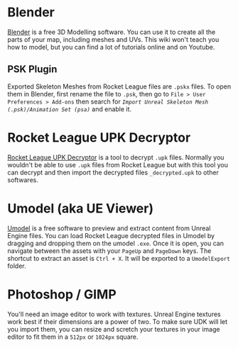 # Blender
[Blender](https://www.blender.org/download/) is a free 3D Modelling software. You can use it to create all the parts of your map, including meshes and UVs.
This wiki won't teach you how to model, but you can find a lot of tutorials online and on Youtube.
## PSK Plugin
Exported Skeleton Meshes from Rocket League files are `.pskx` files. To open them in Blender, first rename the file to `.psk`, then go to `File > User Preferences > Add-ons` then search for *`Import Unreal Skeleton Mesh (.psk)/Animation Set (psa)`* and enable it.

# Rocket League UPK Decryptor
[Rocket League UPK Decryptor](https://www.reddit.com/r/RocketLeague/comments/5751g0/i_fixed_the_decryptor_tool_we_now_have_exact/) is a tool to decrypt `.upk` files. Normally you wouldn't be able to use `.upk` files from Rocket League but with this tool you can decrypt and then import the decrypted files `_decrypted.upk` to other softwares.

# Umodel (aka UE Viewer)
[Umodel](http://www.gildor.org/en/projects/umodel) is a free software to preview and extract content from Unreal Engine files. 
You can load Rocket League decrypted files in Umodel by dragging and dropping them on the umodel `.exe`.
Once it is open, you can navigate between the assets with your `PageUp` and `PageDown` keys. 
The shortcut to extract an asset is `Ctrl + X`. It will be exported to a `UmodelExport` folder.

# Photoshop / GIMP
You'll need an image editor to work with textures. Unreal Engine textures work best if their dimensions are a power of two. To make sure UDK will let you import them, you can resize and scretch your textures in your image editor to fit them in a `512px` or `1024px` square. 
